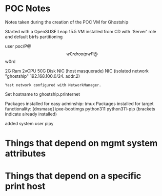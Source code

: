 # POC Notes
Notes taken during the creation of the POC VM for Ghostship

Started with a OpenSUSE Leap 15.5 VM installed from CD with 'Server' role and default btrfs partitioning 

user poc/P@$$w0rd
root pw P@$$w0rd

2G Ram 2vCPU
50G Disk
NIC (host masquerade)
NIC (isolated network "ghostship" 192.168.100.0/24. addr.2)

    Yast network configured with NetworkManager.

Set hostname to ghostship.printernet

Packages installed for easy adminship: tmux
Packages installed for target functionality: [dnsmasq] ipxe-bootimgs python311 python311-pip
(brackets indicate already installed)

added system user pipy

# Things that depend on mgmt system attributes


# Things that depend on a specific print host
